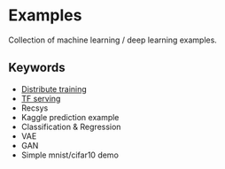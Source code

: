 # Examples

Collection of machine learning / deep learning examples.
## Keywords

* [Distribute training](https://github.com/wangruichens/samples/tree/master/distribute/tf/spark_tfrecord)
* [TF serving](https://github.com/wangruichens/samples/tree/master/distribute/tf/serving)
* Recsys
* Kaggle prediction example
* Classification & Regression
* VAE
* GAN
* Simple mnist/cifar10 demo
